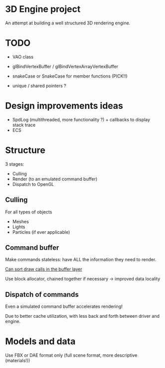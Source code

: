 # 3D Engine project

An attempt at building a well structured 3D rendering engine.

# TODO

- VAO class

- glBindVertexBuffer / glBindVertexArrayVertexBuffer
- snakeCase or SnakeCase for member functions (PICK!!)
- unique / shared pointers ?

# Design improvements ideas

- SpdLog (multithreaded, more functionality ?) + callbacks to display stack trace
- ECS

# Structure

3 stages:

- Culling
- Render (to an emulated command buffer)
- Dispatch to OpenGL

## Culling

For all types of objects

- Meshes
- Lights
- Particles (if ever applicable)

## Command buffer

Make commands stateless: have ALL the information they need to render.

[Can sort draw calls in the buffer layer](https://realtimecollisiondetection.net/blog/?p=86)

Use block allocator, chained together if necessary -> improved data locality

## Dispatch of commands

Even a simulated command buffer accelerates rendering!

Due to better cache utilization, with less back and forth between driver and
engine.


# Models and data

Use FBX or DAE format only (full scene format, more descriptive (materials!))
